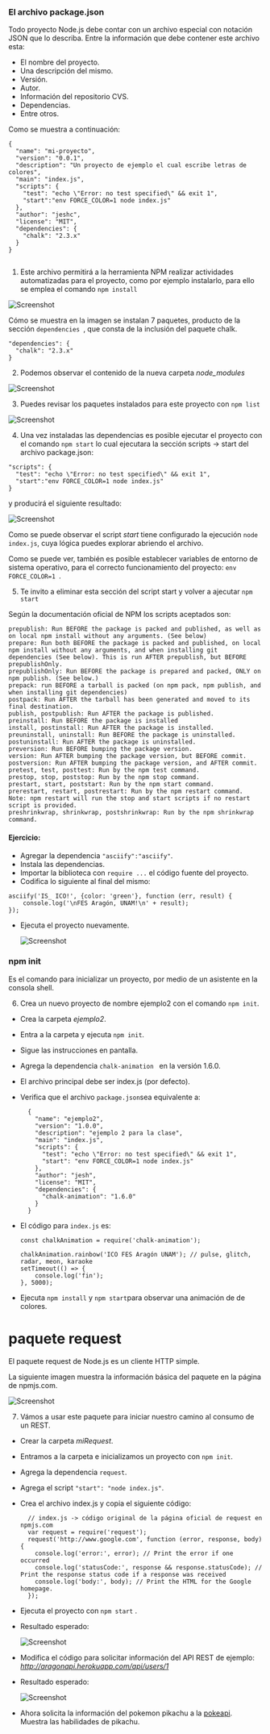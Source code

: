 ### El archivo **package.json**

Todo proyecto Node.js debe contar con un archivo especial con notación JSON que lo describa. Entre la información que debe contener este archivo esta:

- El nombre del proyecto.
- Una descripción del mismo.
- Versión.
- Autor.
- Información del repositorio CVS.
- Dependencias.
- Entre otros.

Como se muestra a continuación:

```
{
  "name": "mi-proyecto",
  "version": "0.0.1",
  "description": "Un proyecto de ejemplo el cual escribe letras de colores",
  "main": "index.js",
  "scripts": {
    "test": "echo \"Error: no test specified\" && exit 1",
    "start":"env FORCE_COLOR=1 node index.js"
  },
  "author": "jeshc",
  "license": "MIT",
  "dependencies": {
    "chalk": "2.3.x"
  }
}


```

1. Este archivo permitirá a la herramienta NPM realizar actividades automatizadas para el proyecto, como por ejemplo instalarlo, para ello se emplea el comando ``` npm install ```

![Screenshot](image1.PNG)

Cómo se muestra en la imagen se instalan 7 paquetes, producto de la sección ``` dependencies  ```, que consta de la inclusión del paquete chalk.

```
"dependencies": {
  "chalk": "2.3.x"
}
 ```
 2. Podemos observar el contenido de la nueva carpeta *node_modules*

 ![Screenshot](image2.PNG)

 3. Puedes revisar los paquetes instalados para este proyecto con ``` npm list ```

  ![Screenshot](image3.PNG)

4. Una vez instaladas las dependencias es posible ejecutar el proyecto con el comando ``` npm start ``` lo cual ejecutara la sección scripts -> start del archivo package.json:

```
"scripts": {
  "test": "echo \"Error: no test specified\" && exit 1",
  "start":"env FORCE_COLOR=1 node index.js"
}
```

   y producirá el siguiente resultado:

  ![Screenshot](image4.PNG)

Como se puede observar el script *start* tiene configurado la ejecución ``` node index.js ```, cuya lógica puedes explorar abriendo el archivo.

Como se puede ver, también es posible establecer variables de entorno de sistema operativo, para el correcto funcionamiento del proyecto: ``` env FORCE_COLOR=1  ```.

5. Te invito a eliminar esta sección del script start y volver a ajecutar ``` npm start ```

Según la documentación oficial de NPM los scripts aceptados son:

```
prepublish: Run BEFORE the package is packed and published, as well as on local npm install without any arguments. (See below)
prepare: Run both BEFORE the package is packed and published, on local npm install without any arguments, and when installing git dependencies (See below). This is run AFTER prepublish, but BEFORE prepublishOnly.
prepublishOnly: Run BEFORE the package is prepared and packed, ONLY on npm publish. (See below.)
prepack: run BEFORE a tarball is packed (on npm pack, npm publish, and when installing git dependencies)
postpack: Run AFTER the tarball has been generated and moved to its final destination.
publish, postpublish: Run AFTER the package is published.
preinstall: Run BEFORE the package is installed
install, postinstall: Run AFTER the package is installed.
preuninstall, uninstall: Run BEFORE the package is uninstalled.
postuninstall: Run AFTER the package is uninstalled.
preversion: Run BEFORE bumping the package version.
version: Run AFTER bumping the package version, but BEFORE commit.
postversion: Run AFTER bumping the package version, and AFTER commit.
pretest, test, posttest: Run by the npm test command.
prestop, stop, poststop: Run by the npm stop command.
prestart, start, poststart: Run by the npm start command.
prerestart, restart, postrestart: Run by the npm restart command. Note: npm restart will run the stop and start scripts if no restart script is provided.
preshrinkwrap, shrinkwrap, postshrinkwrap: Run by the npm shrinkwrap command.
```
#### Ejercicio:
- Agregar la dependencia ``` "asciify":"asciify" ```.
- Instala las dependencias.
- Importar la biblioteca con ``` require ... ``` el código fuente del proyecto.
- Codifica lo siguiente al final del mismo:

```
asciify('IS_ ICO!', {color: 'green'}, function (err, result) {
	console.log('\nFES Aragón, UNAM!\n' + result);
});
```

- Ejecuta el proyecto nuevamente.

  ![Screenshot](image5.PNG)


### npm init


 Es el comando para inicializar un proyecto, por medio de un asistente en la consola shell.

6. Crea un nuevo proyecto de nombre ejemplo2 con el comando ``` npm init ```.

  - Crea la carpeta *ejemplo2*.
  - Entra a la carpeta y ejecuta ``` npm init ```.
  - Sigue las instrucciones en pantalla.
  - Agrega la dependencia ``` chalk-animation  ``` en la versión 1.6.0.
  - El archivo principal debe ser index.js (por defecto).
  - Verifica que el archivo ```package.json```sea equivalente a:

      ```
        {
          "name": "ejemplo2",
          "version": "1.0.0",
          "description": "ejemplo 2 para la clase",
          "main": "index.js",
          "scripts": {
            "test": "echo \"Error: no test specified\" && exit 1",
            "start": "env FORCE_COLOR=1 node index.js"
          },
          "author": "jesh",
          "license": "MIT",
          "dependencies": {
            "chalk-animation": "1.6.0"
          }
        }
      ```

  - El código para ``` index.js ``` es:

    ```
    const chalkAnimation = require('chalk-animation');

    chalkAnimation.rainbow('ICO FES Aragón UNAM'); // pulse, glitch, radar, meon, karaoke
    setTimeout(() => {
        console.log('fin');
    }, 5000);

    ```

  - Ejecuta ```npm install```  y   ``` npm start ```para observar una animación de de colores.

# paquete request

El paquete request de Node.js es un cliente HTTP simple.

La siguiente imagen muestra la información básica del paquete en la página de npmjs.com.


  ![Screenshot](image6.PNG)

  7. Vámos a usar este paquete para iniciar nuestro camino al consumo de un REST.
  - Crear la carpeta *miRequest*.
  - Entramos a la carpeta e inicializamos un proyecto con ``` npm init ```.
  - Agrega la dependencia ``` request ```.
  - Agrega el script ``` "start": "node index.js" ```.
  - Crea el archivo index.js y copia el siguiente código:

      ```
        // index.js -> código original de la página oficial de request en npmjs.com
        var request = require('request');
        request('http://www.google.com', function (error, response, body) {
          console.log('error:', error); // Print the error if one occurred
          console.log('statusCode:', response && response.statusCode); // Print the response status code if a response was received
          console.log('body:', body); // Print the HTML for the Google homepage.
        });

      ```

  - Ejecuta el proyecto con ```npm start``` .

  - Resultado esperado:

      ![Screenshot](image7.PNG)

  - Modifica el código para solicitar información del API REST de ejemplo: *http://aragonapi.herokuapp.com/api/users/1*
  - Resultado esperado:

      ![Screenshot](image8.PNG)

  - Ahora solicita la información del pokemon pikachu a la [pokeapi](
    https://pokeapi.co/api/v2/pokemon/pikachu/).
    <br>
    Muestra las habilidades de pikachu.
